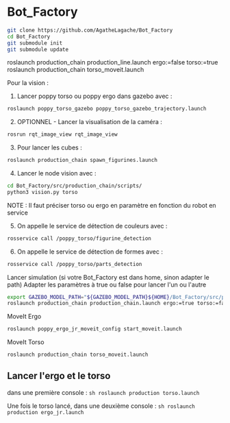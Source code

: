 # Bot_Factory

```sh
git clone https://github.com/AgatheLagache/Bot_Factory
cd Bot_Factory
git submodule init
git submodule update
```

roslaunch production_chain production_line.launch ergo:=false torso:=true
roslaunch production_chain torso_moveit.launch

Pour la vision : 
1. Lancer poppy torso ou poppy ergo dans gazebo avec :
```sh
roslaunch poppy_torso_gazebo poppy_torso_gazebo_trajectory.launch
```
2. OPTIONNEL - Lancer la visualisation de la caméra :
```sh
rosrun rqt_image_view rqt_image_view
```
3. Pour lancer les cubes :
```sh
roslaunch production_chain spawn_figurines.launch
```
4. Lancer le node vision avec :
```sh
cd Bot_Factory/src/production_chain/scripts/
python3 vision.py torso
```
NOTE : Il faut préciser torso ou ergo en paramètre en fonction du robot en service

5. On appelle le service de détection de couleurs avec :
```sh
rosservice call /poppy_torso/figurine_detection
```
6. On appelle le service de détection de formes avec : 
```sh
rosservice call /poppy_torso/parts_detection
```


Lancer simulation (si votre Bot_Factory est dans home, sinon adapter le path)
Adapter les paramètres à true ou false pour lancer l'un ou l'autre
```sh
export GAZEBO_MODEL_PATH="${GAZEBO_MODEL_PATH}${HOME}/Bot_Factory/src/production_chain/models/:"
roslaunch production_chain production_chain.launch ergo:=true torso:=false
```

MoveIt Ergo
```sh
roslaunch poppy_ergo_jr_moveit_config start_moveit.launch 
```

MoveIt Torso
```sh
roslaunch production_chain torso_moveit.launch
```


## Lancer l'ergo et le torso
dans une première console :
``sh
roslaunch production torso.launch
``

Une fois le torso lancé, dans une deuxième console :
``sh
roslaunch production ergo_jr.launch
``

